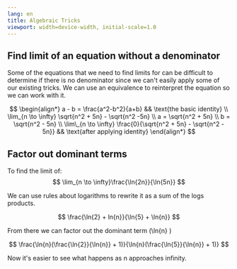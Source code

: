 ```yaml
---
lang: en
title: Algebraic Tricks
viewport: width=device-width, initial-scale=1.0
---
```


## Find limit of an equation without a denominator

Some of the equations that we need to find limits for can be difficult
to determine if there is no denominator since we can't easily apply
some of our existing tricks. We can use an equivalence to reinterpret
the equation so we can work with it.

$$
\begin{align*} 
    a - b = \frac{a^2-b^2}{a+b} && \text{the basic identity} \\
    \lim_{n \to \infty} \sqrt{n^2 + 5n} - \sqrt{n^2 -5n} \\ 
    a = \sqrt{n^2 + 5n} \\ 
    b = \sqrt{n^2 - 5n} \\ 
    \lim\_{n \to \infty} \frac{0}{\sqrt{n^2 + 5n} - \sqrt{n^2 - 5n}} && \text{after applying identity} 
\end{align*}
$$

## Factor out dominant terms
To find the limit of:
$$
\lim_{n \to \infty}\frac{\ln{2n}}{\ln{5n}}
$$

We can use rules about logarithms to rewrite it as a sum of the logs products.

$$
\frac{\ln{2} + ln{n}}{\ln{5} + \ln{n}}
$$

From there we can factor out the dominant term \(\ln{n} \)

$$
\frac{\ln{n}(\frac{\ln{2}}{\ln{n}} + 1)}{\ln{n}(\frac{\ln{5}}{\ln{n}} + 1)}
$$

Now it's easier to see what happens as n approaches infinity. 